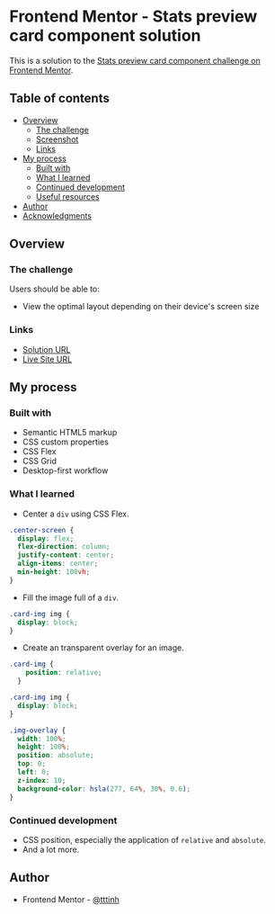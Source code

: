 # Frontend Mentor - Stats preview card component solution

This is a solution to the [Stats preview card component challenge on Frontend Mentor](https://www.frontendmentor.io/challenges/stats-preview-card-component-8JqbgoU62).

## Table of contents

- [Overview](#overview)
  - [The challenge](#the-challenge)
  - [Screenshot](#screenshot)
  - [Links](#links)
- [My process](#my-process)
  - [Built with](#built-with)
  - [What I learned](#what-i-learned)
  - [Continued development](#continued-development)
  - [Useful resources](#useful-resources)
- [Author](#author)
- [Acknowledgments](#acknowledgments)

## Overview

### The challenge

Users should be able to:

- View the optimal layout depending on their device's screen size

### Links

- [Solution URL](https://www.frontendmentor.io/solutions/stats-preview-card-component-M69NCF3qH)
- [Live Site URL](https://tttinh.github.io/frontendmentor_001/)

## My process

### Built with

- Semantic HTML5 markup
- CSS custom properties
- CSS Flex
- CSS Grid
- Desktop-first workflow

### What I learned

- Center a `div` using CSS Flex.

```css
.center-screen {
  display: flex;
  flex-direction: column;
  justify-content: center;
  align-items: center;
  min-height: 100vh;
}
```

- Fill the image full of a `div`.

```css
.card-img img {
  display: block;
}
```

- Create an transparent overlay for an image.

```css
.card-img {
    position: relative;
  }

.card-img img {
  display: block;
}

.img-overlay {
  width: 100%;
  height: 100%;
  position: absolute;
  top: 0;
  left: 0;
  z-index: 10;
  background-color: hsla(277, 64%, 30%, 0.6);
}
```

### Continued development

- CSS position, especially the application of `relative` and `absolute`.
- And a lot more.

## Author

- Frontend Mentor - [@tttinh](https://www.frontendmentor.io/profile/tttinh)
